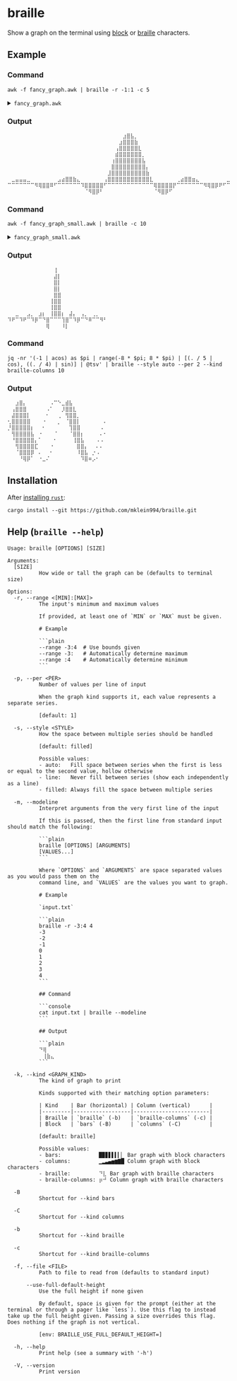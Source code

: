 # braille

Show a graph on the terminal using [block](https://en.wikipedia.org/wiki/Block_Elements) or [braille](https://en.wikipedia.org/wiki/Braille_Patterns) characters.

## Example

### Command

```console
awk -f fancy_graph.awk | braille -r -1:1 -c 5
```

<details>
<summary><code>fancy_graph.awk</code></summary>

```awk
BEGIN {
    pi = atan2(0, -1);
    for (i = (-20 * pi); i < (20 * pi); i++) {
        print 100 * sin(i / 4) / i;
    }
}
```

$$100*\frac{\sin(\frac{x}{4})}{x}$$

</details>

### Output

```plain
⠀⠀⠀⠀⠀⠀⠀⠀⠀⠀⠀⠀⠀⠀⠀⠀⠀⠀⠀⠀⠀⠀⠀⠀⠀⠀⠀⠀⠀⠀⣰⣿⣧⡀⠀⠀⠀⠀⠀⠀⠀⠀⠀⠀⠀⠀⠀⠀⠀⠀⠀⠀⠀⠀⠀⠀⠀⠀⠀⠀⠀⠀⠀
⠀⠀⠀⠀⠀⠀⠀⠀⠀⠀⠀⠀⠀⠀⠀⠀⠀⠀⠀⠀⠀⠀⠀⠀⠀⠀⠀⠀⠀⣰⣿⣿⣿⣷⠀⠀⠀⠀⠀⠀⠀⠀⠀⠀⠀⠀⠀⠀⠀⠀⠀⠀⠀⠀⠀⠀⠀⠀⠀⠀⠀⠀⠀
⠀⠀⠀⠀⠀⠀⠀⠀⠀⠀⠀⠀⠀⠀⠀⠀⠀⠀⠀⠀⠀⠀⠀⠀⠀⠀⠀⠀⢠⣿⣿⣿⣿⣿⣇⠀⠀⠀⠀⠀⠀⠀⠀⠀⠀⠀⠀⠀⠀⠀⠀⠀⠀⠀⠀⠀⠀⠀⠀⠀⠀⠀⠀
⠀⠀⠀⠀⠀⠀⠀⠀⠀⠀⠀⠀⠀⠀⠀⠀⠀⠀⠀⠀⠀⠀⠀⠀⠀⠀⠀⠀⣾⣿⣿⣿⣿⣿⣿⡀⠀⠀⠀⠀⠀⠀⠀⠀⠀⠀⠀⠀⠀⠀⠀⠀⠀⠀⠀⠀⠀⠀⠀⠀⠀⠀⠀
⠀⠀⠀⠀⠀⠀⠀⠀⠀⠀⠀⠀⠀⠀⠀⠀⠀⠀⠀⠀⠀⠀⠀⠀⠀⠀⠀⢰⣿⣿⣿⣿⣿⣿⣿⣧⠀⠀⠀⠀⠀⠀⠀⠀⠀⠀⠀⠀⠀⠀⠀⠀⠀⠀⠀⠀⠀⠀⠀⠀⠀⠀⠀
⠀⠀⠀⠀⠀⠀⠀⠀⠀⠀⠀⠀⠀⠀⠀⠀⠀⠀⠀⠀⠀⠀⠀⠀⠀⠀⠀⣿⣿⣿⣿⣿⣿⣿⣿⣿⡄⠀⠀⠀⠀⠀⠀⠀⠀⠀⠀⠀⠀⠀⠀⠀⠀⠀⠀⠀⠀⠀⠀⠀⠀⠀⠀
⠀⠀⠀⠀⠀⠀⠀⠀⠀⠀⠀⠀⠀⠀⠀⠀⠀⠀⠀⠀⠀⠀⠀⠀⠀⠀⣸⣿⣿⣿⣿⣿⣿⣿⣿⣿⣷⠀⠀⠀⠀⠀⠀⠀⠀⠀⠀⠀⠀⠀⠀⠀⠀⠀⠀⠀⠀⠀⠀⠀⠀⠀⠀
⠀⣀⣤⣤⣤⣀⠀⠀⠀⠀⠀⠀⠀⣠⣴⣿⣿⣷⣄⠀⠀⠀⠀⠀⠀⢠⣿⣿⣿⣿⣿⣿⣿⣿⣿⣿⣿⣇⠀⠀⠀⠀⠀⠀⢀⣴⣿⣿⣶⣄⠀⠀⠀⠀⠀⠀⠀⣀⣤⣤⣤⣄⡀
⠉⠉⠉⠉⠉⠉⠉⠻⢿⣿⣿⠿⠋⠉⠉⠉⠉⠉⠉⠹⣿⣿⣿⣿⣿⠋⠉⠉⠉⠉⠉⠉⠉⠉⠉⠉⠉⠉⢿⣿⣿⣿⣿⡟⠉⠉⠉⠉⠉⠉⠉⠻⢿⣿⡿⠟⠋⠉⠉⠉⠉⠉⠉
⠀⠀⠀⠀⠀⠀⠀⠀⠀⠀⠀⠀⠀⠀⠀⠀⠀⠀⠀⠀⠈⠻⣿⡿⠃⠀⠀⠀⠀⠀⠀⠀⠀⠀⠀⠀⠀⠀⠈⠻⣿⡿⠋⠀⠀⠀⠀⠀⠀⠀⠀⠀⠀⠀⠀⠀⠀⠀⠀⠀⠀⠀⠀
```

### Command

```console
awk -f fancy_graph_small.awk | braille -c 10
```

<details>
<summary><code>fancy_graph_small.awk</code></summary>

```awk
BEGIN {
    pi = atan2(0, -1);
    for (i = -8 * pi; i < 8 * pi; i++) {
        if (i != 0) {
            print sin(i) / i;
        }
    }
}
```
$$\frac{\sin(x)}{x}$$

</details>

### Output

```plain
⠀⠀⠀⠀⠀⠀⠀⠀⠀⠀⠀⠀⢸⠀⠀⠀⠀⠀⠀⠀⠀⠀⠀⠀⠀⠀
⠀⠀⠀⠀⠀⠀⠀⠀⠀⠀⠀⠀⣼⡇⠀⠀⠀⠀⠀⠀⠀⠀⠀⠀⠀⠀
⠀⠀⠀⠀⠀⠀⠀⠀⠀⠀⠀⠀⣿⡇⠀⠀⠀⠀⠀⠀⠀⠀⠀⠀⠀⠀
⠀⠀⠀⠀⠀⠀⠀⠀⠀⠀⠀⠀⣿⡇⠀⠀⠀⠀⠀⠀⠀⠀⠀⠀⠀⠀
⠀⠀⠀⠀⠀⠀⠀⠀⠀⠀⠀⠀⣿⣿⠀⠀⠀⠀⠀⠀⠀⠀⠀⠀⠀⠀
⠀⠀⠀⠀⠀⠀⠀⠀⠀⠀⠀⢸⣿⣿⠀⠀⠀⠀⠀⠀⠀⠀⠀⠀⠀⠀
⠀⠀⠀⠀⠀⠀⠀⠀⠀⠀⠀⢸⣿⣿⠀⠀⠀⠀⠀⠀⠀⠀⠀⠀⠀⠀
⠀⠀⣀⠀⠀⣠⡀⠀⣰⡆⠀⢸⣿⣿⡆⠀⣼⡄⠀⢠⡀⠀⢀⡀⠀⠀
⠹⠟⠉⠹⠟⠉⠹⡿⠉⠙⣿⠉⠉⠉⢹⣿⠉⠹⡿⠉⠙⠿⠉⠉⠻⠃
⠀⠀⠀⠀⠀⠀⠀⠀⠀⠀⢿⠀⠀⠀⠸⡇⠀⠀⠀⠀⠀⠀⠀⠀⠀⠀
```

### Command

```console
jq -nr '(-1 | acos) as $pi | range(-8 * $pi; 8 * $pi) | [(. / 5 | cos), ((. / 4) | sin)] | @tsv' | braille --style auto --per 2 --kind braille-columns 10
```

### Output

```plain
⠀⠀⣰⣿⡄⠀⠀⠀⠀⠀⠀⠠⠉⠑⣀⣾⣧⠀⠀⠀⠀⠀⠀⠀⠀⠀
⠀⢠⣿⣿⣿⠀⠀⠀⠀⠀⠠⠁⠀⠀⡸⣿⣿⣇⠀⠀⠀⠀⠀⠀⠀⠀
⠀⣼⣿⣿⣿⡇⠀⠀⠀⠀⠂⠀⠀⢀⠀⢻⣿⣿⡀⠀⠀⠀⠀⠀⠀⠀
⢂⣿⣿⣿⣿⣿⠀⠀⠀⠐⠀⠀⠀⡀⠀⠈⣿⣿⡇⠀⠀⠀⠀⠀⠀⠄
⡘⣿⣿⣿⣿⣿⡆⠀⠀⠂⠀⠀⠀⠀⠀⠀⢹⣿⣿⠀⠀⠀⠀⠀⠠⠀
⠀⢻⣿⣿⣿⣿⣧⠀⠐⠀⠀⠀⠈⠀⠀⠀⠈⣿⣿⡆⠀⠀⠀⠀⠄⠂
⠀⠘⣿⣿⣿⣿⣿⡄⠁⠀⠀⠀⠂⠀⠀⠀⠀⢸⣿⣧⠀⠀⠀⠠⠠⠀
⠀⠀⢻⣿⣿⣿⣿⣏⠀⠀⠀⠐⠀⠀⠀⠀⠀⠀⣿⣿⡄⠀⠀⠄⠄⠀
⠀⠀⠈⣿⣿⣿⡿⠀⠄⠀⠀⠂⠀⠀⠀⠀⠀⠀⠸⣿⣧⠀⡐⠠⠀⠀
⠀⠀⠀⠘⢿⡿⠁⠀⠐⣀⠌⠀⠀⠀⠀⠀⠀⠀⠀⠹⣿⠶⡠⠂⠀⠀
```

## Installation

After [installing `rust`](https://www.rust-lang.org/tools/install):

<!-- TODO: maybe publish to crates.io? -->
```console
cargo install --git https://github.com/mklein994/braille.git
```

## Help (`braille --help`)

~~~plain
Usage: braille [OPTIONS] [SIZE]

Arguments:
  [SIZE]
          How wide or tall the graph can be (defaults to terminal size)

Options:
  -r, --range <[MIN]:[MAX]>
          The input's minimum and maximum values
          
          If provided, at least one of `MIN` or `MAX` must be given.
          
          # Example
          
          ```plain
          --range -3:4  # Use bounds given
          --range -3:   # Automatically determine maximum
          --range :4    # Automatically determine minimum
          ```

  -p, --per <PER>
          Number of values per line of input
          
          When the graph kind supports it, each value represents a separate series.
          
          [default: 1]

  -s, --style <STYLE>
          How the space between multiple series should be handled
          
          [default: filled]

          Possible values:
          - auto:   Fill space between series when the first is less or equal to the second value, hollow otherwise
          - line:   Never fill between series (show each independently as a line)
          - filled: Always fill the space between multiple series

  -m, --modeline
          Interpret arguments from the very first line of the input
          
          If this is passed, then the first line from standard input should match the following:
          
          ```plain
          braille [OPTIONS] [ARGUMENTS]
          [VALUES...]
          ```
          
          Where `OPTIONS` and `ARGUMENTS` are space separated values as you would pass them on the
          command line, and `VALUES` are the values you want to graph.
          
          # Example
          
          `input.txt`
          
          ```plain
          braille -r -3:4 4
          -3
          -2
          -1
          0
          1
          2
          3
          4
          ```
          
          ## Command
          
          ```console
          cat input.txt | braille --modeline
          ```
          
          ## Output
          
          ```plain
          ⠙⢿
          ⠀⢸⣷⣄
          ```

  -k, --kind <GRAPH_KIND>
          The kind of graph to print
          
          Kinds supported with their matching option parameters:
          
          | Kind    | Bar (horizontal) | Column (vertical)      |
          |---------|------------------|------------------------|
          | Braille | `braille` (-b)   | `braille-columns` (-c) |
          | Block   | `bars` (-B)      | `columns` (-C)         |
          
          [default: braille]

          Possible values:
          - bars:            █▉▊▋▌▍▎▏ Bar graph with block characters
          - columns:         ▁▂▃▄▅▆▇█ Column graph with block characters
          - braille:         ⠙⣇ Bar graph with braille characters
          - braille-columns: ⡶⠚ Column graph with braille characters

  -B
          Shortcut for --kind bars

  -C
          Shortcut for --kind columns

  -b
          Shortcut for --kind braille

  -c
          Shortcut for --kind braille-columns

  -f, --file <FILE>
          Path to file to read from (defaults to standard input)

      --use-full-default-height
          Use the full height if none given
          
          By default, space is given for the prompt (either at the terminal or through a pager like `less`). Use this flag to instead take up the full height given. Passing a size overrides this flag. Does nothing if the graph is not vertical.
          
          [env: BRAILLE_USE_FULL_DEFAULT_HEIGHT=]

  -h, --help
          Print help (see a summary with '-h')

  -V, --version
          Print version
~~~
